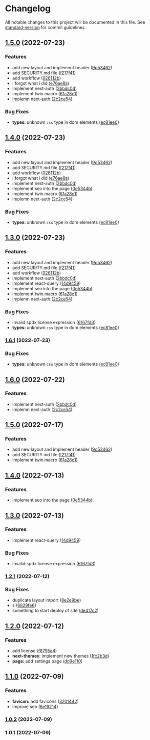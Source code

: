 # Changelog

All notable changes to this project will be documented in this file. See [standard-version](https://github.com/conventional-changelog/standard-version) for commit guidelines.

## [1.5.0](https://github.com/BooleanBean/discord-bot-dashboard/compare/v1.4.0...v1.5.0) (2022-07-23)


### Features

* add new layout and implement header ([9d53462](https://github.com/BooleanBean/discord-bot-dashboard/commit/9d534624e90f2e1e5aeef3507c0d4a3383cac2fb))
* add SECURITY.md file ([f217f41](https://github.com/BooleanBean/discord-bot-dashboard/commit/f217f4106ed53c8237385b0aeda1ac7166a82d96))
* add workflow ([026112b](https://github.com/BooleanBean/discord-bot-dashboard/commit/026112b9e3fe1cad54465e820d8ebbfff82eca2b))
* i forgot what i did ([e76ae8a](https://github.com/BooleanBean/discord-bot-dashboard/commit/e76ae8a60dbf482a6cbd7a3fa0883befb6026263))
* implement next-auth ([2bbdc0d](https://github.com/BooleanBean/discord-bot-dashboard/commit/2bbdc0d6d70484001b21471cb85c7563c964ba13))
* implement twin.macro ([61a28c1](https://github.com/BooleanBean/discord-bot-dashboard/commit/61a28c16b728d9e2bf483ca1e01ce5f05011c97a))
* implemn next-auth ([2c2ce54](https://github.com/BooleanBean/discord-bot-dashboard/commit/2c2ce542f8b2b7edaea1e185789f61912e194ee2))


### Bug Fixes

* **types:** unknown `css` type in dom elements ([ec81ee0](https://github.com/BooleanBean/discord-bot-dashboard/commit/ec81ee03c5a46293ab816b9aa58d3c5ab302cbf4))

## [1.4.0](https://github.com/BooleanBean/discord-bot-dashboard/compare/v1.3.0...v1.4.0) (2022-07-23)


### Features

* add new layout and implement header ([9d53462](https://github.com/BooleanBean/discord-bot-dashboard/commit/9d534624e90f2e1e5aeef3507c0d4a3383cac2fb))
* add SECURITY.md file ([f217f41](https://github.com/BooleanBean/discord-bot-dashboard/commit/f217f4106ed53c8237385b0aeda1ac7166a82d96))
* add workflow ([026112b](https://github.com/BooleanBean/discord-bot-dashboard/commit/026112b9e3fe1cad54465e820d8ebbfff82eca2b))
* i forgot what i did ([e76ae8a](https://github.com/BooleanBean/discord-bot-dashboard/commit/e76ae8a60dbf482a6cbd7a3fa0883befb6026263))
* implement next-auth ([2bbdc0d](https://github.com/BooleanBean/discord-bot-dashboard/commit/2bbdc0d6d70484001b21471cb85c7563c964ba13))
* implement seo into the page ([0e5344b](https://github.com/BooleanBean/discord-bot-dashboard/commit/0e5344bd947b60b9cafda25dd079c3ed451282f9))
* implement twin.macro ([61a28c1](https://github.com/BooleanBean/discord-bot-dashboard/commit/61a28c16b728d9e2bf483ca1e01ce5f05011c97a))
* implemn next-auth ([2c2ce54](https://github.com/BooleanBean/discord-bot-dashboard/commit/2c2ce542f8b2b7edaea1e185789f61912e194ee2))


### Bug Fixes

* **types:** unknown `css` type in dom elements ([ec81ee0](https://github.com/BooleanBean/discord-bot-dashboard/commit/ec81ee03c5a46293ab816b9aa58d3c5ab302cbf4))

## [1.3.0](https://github.com/BooleanBean/discord-bot-dashboard/compare/v1.2.1...v1.3.0) (2022-07-23)


### Features

* add new layout and implement header ([9d53462](https://github.com/BooleanBean/discord-bot-dashboard/commit/9d534624e90f2e1e5aeef3507c0d4a3383cac2fb))
* add SECURITY.md file ([f217f41](https://github.com/BooleanBean/discord-bot-dashboard/commit/f217f4106ed53c8237385b0aeda1ac7166a82d96))
* add workflow ([026112b](https://github.com/BooleanBean/discord-bot-dashboard/commit/026112b9e3fe1cad54465e820d8ebbfff82eca2b))
* implement next-auth ([2bbdc0d](https://github.com/BooleanBean/discord-bot-dashboard/commit/2bbdc0d6d70484001b21471cb85c7563c964ba13))
* implement react-query ([14d9459](https://github.com/BooleanBean/discord-bot-dashboard/commit/14d9459c0888d5e7c9d6ed3f3eb04af773fbbc1d))
* implement seo into the page ([0e5344b](https://github.com/BooleanBean/discord-bot-dashboard/commit/0e5344bd947b60b9cafda25dd079c3ed451282f9))
* implement twin.macro ([61a28c1](https://github.com/BooleanBean/discord-bot-dashboard/commit/61a28c16b728d9e2bf483ca1e01ce5f05011c97a))
* implemn next-auth ([2c2ce54](https://github.com/BooleanBean/discord-bot-dashboard/commit/2c2ce542f8b2b7edaea1e185789f61912e194ee2))


### Bug Fixes

* invalid spdx license expression ([6167fd3](https://github.com/BooleanBean/discord-bot-dashboard/commit/6167fd329b229f91834eb3a14176015c89340b13))
* **types:** unknown `css` type in dom elements ([ec81ee0](https://github.com/BooleanBean/discord-bot-dashboard/commit/ec81ee03c5a46293ab816b9aa58d3c5ab302cbf4))

### [1.6.1](https://github.com/BooleanBean/discord-bot-dashboard/compare/v1.6.0...v1.6.1) (2022-07-23)


### Bug Fixes

* **types:** unknown `css` type in dom elements ([ec81ee0](https://github.com/BooleanBean/discord-bot-dashboard/commit/ec81ee03c5a46293ab816b9aa58d3c5ab302cbf4))

## [1.6.0](https://github.com/BooleanBean/discord-bot-dashboard/compare/v1.5.0...v1.6.0) (2022-07-22)


### Features

* implement next-auth ([2bbdc0d](https://github.com/BooleanBean/discord-bot-dashboard/commit/2bbdc0d6d70484001b21471cb85c7563c964ba13))
* implemn next-auth ([2c2ce54](https://github.com/BooleanBean/discord-bot-dashboard/commit/2c2ce542f8b2b7edaea1e185789f61912e194ee2))

## [1.5.0](https://github.com/BooleanBean/discord-bot-dashboard/compare/v1.4.0...v1.5.0) (2022-07-17)


### Features

* add new layout and implement header ([9d53462](https://github.com/BooleanBean/discord-bot-dashboard/commit/9d534624e90f2e1e5aeef3507c0d4a3383cac2fb))
* add SECURITY.md file ([f217f41](https://github.com/BooleanBean/discord-bot-dashboard/commit/f217f4106ed53c8237385b0aeda1ac7166a82d96))
* implement twin.macro ([61a28c1](https://github.com/BooleanBean/discord-bot-dashboard/commit/61a28c16b728d9e2bf483ca1e01ce5f05011c97a))

## [1.4.0](https://github.com/BooleanBean/discord-bot-dashboard/compare/v1.3.0...v1.4.0) (2022-07-13)


### Features

* implement seo into the page ([0e5344b](https://github.com/BooleanBean/discord-bot-dashboard/commit/0e5344bd947b60b9cafda25dd079c3ed451282f9))

## [1.3.0](https://github.com/BooleanBean/discord-bot-dashboard/compare/v1.2.1...v1.3.0) (2022-07-13)


### Features

* implement react-query ([14d9459](https://github.com/BooleanBean/discord-bot-dashboard/commit/14d9459c0888d5e7c9d6ed3f3eb04af773fbbc1d))


### Bug Fixes

* invalid spdx license expression ([6167fd3](https://github.com/BooleanBean/discord-bot-dashboard/commit/6167fd329b229f91834eb3a14176015c89340b13))

### [1.2.1](https://github.com/BooleanBean/discord-bot-dashboard/compare/v1.2.0...v1.2.1) (2022-07-12)


### Bug Fixes

* duplicate layout import ([8e2e9be](https://github.com/BooleanBean/discord-bot-dashboard/commit/8e2e9be617076276af4a29954b1ffbbf2752dcb8))
* s ([6829fe6](https://github.com/BooleanBean/discord-bot-dashboard/commit/6829fe6ce8a87a7d198db7abe0a8b27b65d92c80))
* something to start deploy of site ([de417c2](https://github.com/BooleanBean/discord-bot-dashboard/commit/de417c29240a39d032fe55dc2051e04a0ace6473))

## [1.2.0](https://github.com/BooleanBean/discord-bot-dashboard/compare/v1.1.0...v1.2.0) (2022-07-12)


### Features

* add license ([f8795a4](https://github.com/BooleanBean/discord-bot-dashboard/commit/f8795a40e11a104d2316da08f4695afa18b33a24))
* **next-themes:** implement new themes ([1fc2b3d](https://github.com/BooleanBean/discord-bot-dashboard/commit/1fc2b3dfff664267631832bf1a6a6c6d11420f83))
* **page:** add settings page ([dd9e110](https://github.com/BooleanBean/discord-bot-dashboard/commit/dd9e110f28b3231cb0b1d2f4042316cc59966e41))

## [1.1.0](https://github.com/BooleanBean/discord-bot-dashboard/compare/v1.0.2...v1.1.0) (2022-07-09)


### Features

* **favicon:** add favicons ([3201442](https://github.com/BooleanBean/discord-bot-dashboard/commit/32014428ba4bc1e6a62aaede288c653516a959f2))
* improve seo ([6e16214](https://github.com/BooleanBean/discord-bot-dashboard/commit/6e16214a3165ae24a668664fce0ba686af266ff9))

### [1.0.2](https://github.com/BooleanBean/discord-bot-dashboard/compare/v1.0.1...v1.0.2) (2022-07-09)

### 1.0.1 (2022-07-09)
